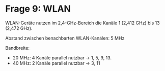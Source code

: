 # Frage 9: WLAN

WLAN-Geräte nutzen im 2,4-GHz-Bereich die Kanäle 1 (2,412 GHz) bis 13 (2,472 GHz).

Abstand zwischen benachbarten WLAN-Kanälen: 5 MHz

Bandbreite:

- 20 MHz: 4 Kanäle parallel nutzbar → 1, 5, 9, 13.
- 40 MHz: 2 Kanäle parallel nutzbar → 3, 11